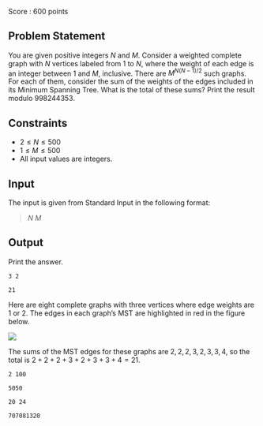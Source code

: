 Score : $600$ points

## Problem Statement

You are given positive integers $N$ and $M$. Consider a weighted complete graph with $N$ vertices labeled from $1$ to $N$, where the weight of each edge is an integer between $1$ and $M$, inclusive. There are $M^{N(N-1)/2}$ such graphs. For each of them, consider the sum of the weights of the edges included in its Minimum Spanning Tree. What is the total of these sums? Print the result modulo $998244353$.

## Constraints

- $2 \le N \le 500$
- $1 \le M \le 500$
- All input values are integers.

## Input

The input is given from Standard Input in the following format:

> $N$ $M$

## Output

Print the answer.

```input1
3 2
```

```output1
21
```

Here are eight complete graphs with three vertices where edge weights are $1$ or $2$. The edges in each graph’s MST are highlighted in red in the figure below.

![](https://img.atcoder.jp/abc386/f22490c7e125872d186e7dbb13165ebc.png)

The sums of the MST edges for these graphs are $2,2,2,3,2,3,3,4$, so the total is $2+2+2+3+2+3+3+4=21$.

```input2
2 100
```

```output2
5050
```

```input3
20 24
```

```output3
707081320
```